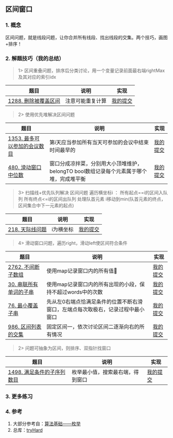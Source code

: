## 区间窗口

### 1. 概念
区间问题，就是线段问题，让你合并所有线段、找出线段的交集。两个技巧，画图+排序！

### 2. 解题技巧（我的总结）

> 1> 区间重叠问题，排序后分类讨论，用一个变量记录前面最右端rightMax及其对应的索引idx
> 
| 题目                                                                            | 说明       | 实现                                                                            |
|-------------------------------------------------------------------------------|----------|-------------------------------------------------------------------------------|
| [1288. 删除被覆盖区间](https://leetcode.cn/problems/remove-covered-intervals/description/) | 注意可能重复计算 | [我的提交](https://leetcode.cn/problems/remove-covered-intervals/submissions/479551049/) |

> 2> 使用优先堆解决区间问题
>
| 题目                                                                            | 说明                                                 | 实现                                                                            |
|-------------------------------------------------------------------------------|----------------------------------------------------|-------------------------------------------------------------------------------|
| [1353. 最多可以参加的会议数目](https://leetcode.cn/problems/maximum-number-of-events-that-can-be-attended/description/) | 第i天应当参加所有当天可参加的会议中结束时间最早的                          | [我的提交](https://leetcode.cn/problems/maximum-number-of-events-that-can-be-attended/submissions/479644501/) |
| [480. 滑动窗口中位数](https://leetcode.cn/problems/sliding-window-median/description/) | 窗口分成凉拌菜，分别用大小顶堆维护，belongTO bool数组记录每个元素属于哪个堆，完成堆平衡 | [我的提交](https://leetcode.cn/problems/sliding-window-median/submissions/489497146/) |

> 3> 扫描线+优先队列解决 区间问题
> 遍历横坐标i ：
> 所有起点==i的区间入队列
> 所有终点<=i的区间出队列
> 处理队首元素
> i移动到min(队首元素的终点，区间集合中下一元素的起点)
>
| 题目                                                                            | 说明    | 实现                                                                            |
|-------------------------------------------------------------------------------|-------|-------------------------------------------------------------------------------|
| [218. 天际线问题](https://leetcode.cn/problems/the-skyline-problem/description/) | i为横坐标 | [我的提交](https://leetcode.cn/problems/the-skyline-problem/submissions/487828082/) |


> 4> 滑动窗口问题，遍历right，滑动left使区间符合条件
>
| 题目                                                                            | 说明                                       | 实现                                                                            |
|-------------------------------------------------------------------------------|------------------------------------------|-------------------------------------------------------------------------------|
| [2762. 不间断子数组](https://leetcode.cn/problems/continuous-subarrays/description/) | 使用map记录窗口内的所有值🥱                         | [我的提交](https://leetcode.cn/problems/continuous-subarrays/submissions/479896109/) |
| [30. 串联所有单词的子串](https://leetcode.cn/problems/substring-with-concatenation-of-all-words/description/) | 使用map记录窗口内的所有出现的小段，保持不超过words中的次数        | [我的提交](https://leetcode.cn/problems/substring-with-concatenation-of-all-words/submissions/484296202/) |
| [76. 最小覆盖子串](https://leetcode.cn/problems/minimum-window-substring/description/) | 先从左0右端点恰满足条件的位置不断右滑窗口，左端点每次取极右，记录过程中最小窗口 | [我的提交](https://leetcode.cn/problems/minimum-window-substring/submissions/485666331/) |
| [986. 区间列表的交集](https://leetcode.cn/problems/interval-list-intersections/description/) | 固定区间一，依次讨论区间二逐渐向右的所有情况                   | [我的提交](https://leetcode.cn/problems/interval-list-intersections/submissions/491367127/) |

> 2> 问题可抽象为区间，则排序、双指针找窗口
>
| 题目                                                                            | 说明               | 实现                                                                            |
|-------------------------------------------------------------------------------|------------------|-------------------------------------------------------------------------------|
| [1498. 满足条件的子序列数目](https://leetcode.cn/problems/number-of-subsequences-that-satisfy-the-given-sum-condition/description/) | 枚举最小值，搜索最右端，得到窗口 | [我的提交](https://leetcode.cn/problems/number-of-subsequences-that-satisfy-the-given-sum-condition/submissions/493624449/) |


### 3. 更多练习


### 4. 参考
1. 大部分参考自：[算法基础——枚举](https://blog.csdn.net/weixin_45652283/article/details/131244459?utm_medium=distribute.pc_relevant.none-task-blog-2~default~baidujs_baidulandingword~default-1-131244459-blog-129442726.235^v38^pc_relevant_sort_base3&spm=1001.2101.3001.4242.2&utm_relevant_index=4) 
2. 总库：[tryHard](https://github.com/NOMADxzy/tryHard)